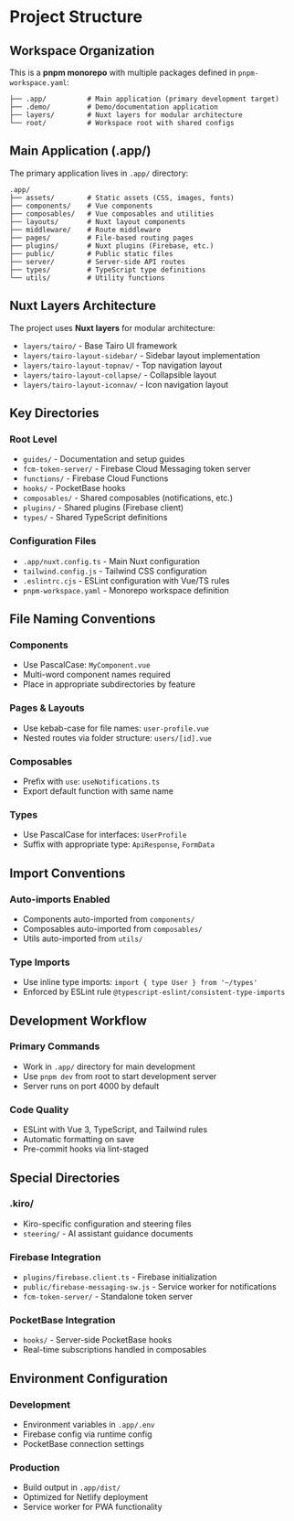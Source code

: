 # Project Structure

## Workspace Organization

This is a **pnpm monorepo** with multiple packages defined in `pnpm-workspace.yaml`:

```
├── .app/          # Main application (primary development target)
├── .demo/         # Demo/documentation application  
├── layers/        # Nuxt layers for modular architecture
└── root/          # Workspace root with shared configs
```

## Main Application (.app/)

The primary application lives in `.app/` directory:

```
.app/
├── assets/        # Static assets (CSS, images, fonts)
├── components/    # Vue components
├── composables/   # Vue composables and utilities
├── layouts/       # Nuxt layout components
├── middleware/    # Route middleware
├── pages/         # File-based routing pages
├── plugins/       # Nuxt plugins (Firebase, etc.)
├── public/        # Public static files
├── server/        # Server-side API routes
├── types/         # TypeScript type definitions
└── utils/         # Utility functions
```

## Nuxt Layers Architecture

The project uses **Nuxt layers** for modular architecture:

- `layers/tairo/` - Base Tairo UI framework
- `layers/tairo-layout-sidebar/` - Sidebar layout implementation
- `layers/tairo-layout-topnav/` - Top navigation layout
- `layers/tairo-layout-collapse/` - Collapsible layout
- `layers/tairo-layout-iconnav/` - Icon navigation layout

## Key Directories

### Root Level
- `guides/` - Documentation and setup guides
- `fcm-token-server/` - Firebase Cloud Messaging token server
- `functions/` - Firebase Cloud Functions
- `hooks/` - PocketBase hooks
- `composables/` - Shared composables (notifications, etc.)
- `plugins/` - Shared plugins (Firebase client)
- `types/` - Shared TypeScript definitions

### Configuration Files
- `.app/nuxt.config.ts` - Main Nuxt configuration
- `tailwind.config.js` - Tailwind CSS configuration
- `.eslintrc.cjs` - ESLint configuration with Vue/TS rules
- `pnpm-workspace.yaml` - Monorepo workspace definition

## File Naming Conventions

### Components
- Use PascalCase: `MyComponent.vue`
- Multi-word component names required
- Place in appropriate subdirectories by feature

### Pages & Layouts
- Use kebab-case for file names: `user-profile.vue`
- Nested routes via folder structure: `users/[id].vue`

### Composables
- Prefix with `use`: `useNotifications.ts`
- Export default function with same name

### Types
- Use PascalCase for interfaces: `UserProfile`
- Suffix with appropriate type: `ApiResponse`, `FormData`

## Import Conventions

### Auto-imports Enabled
- Components auto-imported from `components/`
- Composables auto-imported from `composables/`
- Utils auto-imported from `utils/`

### Type Imports
- Use inline type imports: `import { type User } from '~/types'`
- Enforced by ESLint rule `@typescript-eslint/consistent-type-imports`

## Development Workflow

### Primary Commands
- Work in `.app/` directory for main development
- Use `pnpm dev` from root to start development server
- Server runs on port 4000 by default

### Code Quality
- ESLint with Vue 3, TypeScript, and Tailwind rules
- Automatic formatting on save
- Pre-commit hooks via lint-staged

## Special Directories

### .kiro/
- Kiro-specific configuration and steering files
- `steering/` - AI assistant guidance documents

### Firebase Integration
- `plugins/firebase.client.ts` - Firebase initialization
- `public/firebase-messaging-sw.js` - Service worker for notifications
- `fcm-token-server/` - Standalone token server

### PocketBase Integration
- `hooks/` - Server-side PocketBase hooks
- Real-time subscriptions handled in composables

## Environment Configuration

### Development
- Environment variables in `.app/.env`
- Firebase config via runtime config
- PocketBase connection settings

### Production
- Build output in `.app/dist/`
- Optimized for Netlify deployment
- Service worker for PWA functionality
